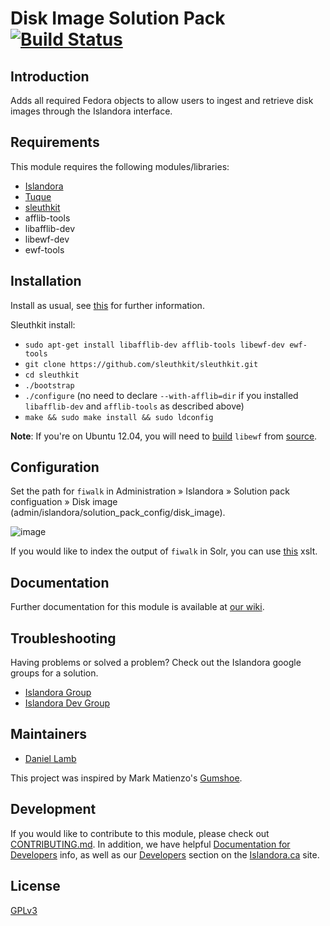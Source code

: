 # Disk Image Solution Pack [![Build Status](https://travis-ci.org/Islandora/islandora_solution_pack_disk_image.png?branch=7.x)](https://travis-ci.org/Islandora/islandora_solution_pack_disk_image)

## Introduction

Adds all required Fedora objects to allow users to ingest and retrieve disk images through the Islandora interface.

## Requirements

This module requires the following modules/libraries:

* [Islandora](https://github.com/islandora/islandora)
* [Tuque](https://github.com/islandora/tuque)
* [sleuthkit](https://github.com/sleuthkit/sleuthkit)
* afflib-tools
* libafflib-dev
* libewf-dev
* ewf-tools

## Installation

Install as usual, see [this](https://drupal.org/documentation/install/modules-themes/modules-7) for further information.

Sleuthkit install:

* `sudo apt-get install libafflib-dev afflib-tools libewf-dev ewf-tools`
* `git clone https://github.com/sleuthkit/sleuthkit.git`
* `cd sleuthkit`
* `./bootstrap`
* `./configure` (no need to declare `--with-afflib=dir` if you installed `libafflib-dev` and `afflib-tools` as described above)
* `make && sudo make install && sudo ldconfig`

**Note**: If you're on Ubuntu 12.04, you will need to [build](https://github.com/libyal/libewf/wiki/Building#using-debian-package-tools-deb) `libewf` from [source](https://github.com/libyal/libewf).

## Configuration

Set the path for `fiwalk` in Administration » Islandora » Solution pack configuation » Disk image (admin/islandora/solution_pack_config/disk_image).

![image](https://cloud.githubusercontent.com/assets/2371345/10694726/28886ca2-7976-11e5-9b38-abffe242cd20.png)

If you would like to index the output of `fiwalk` in Solr, you can use [this](https://github.com/yorkulibraries/basic-solr-config/blob/kappa/islandora_transforms/slurp_all_DFXML_to_solr.xslt) xslt.

## Documentation

Further documentation for this module is available at [our wiki](https://wiki.duraspace.org/display/ISLANDORA/Disk+Image+Solution+Pack).

## Troubleshooting

Having problems or solved a problem? Check out the Islandora google groups for a solution.

* [Islandora Group](https://groups.google.com/forum/?hl=en&fromgroups#!forum/islandora)
* [Islandora Dev Group](https://groups.google.com/forum/?hl=en&fromgroups#!forum/islandora-dev)

## Maintainers

* [Daniel Lamb](https://github.com/daniel-dgi)

This project was inspired by Mark Matienzo's [Gumshoe](https://github.com/anarchivist/gumshoe).

## Development

If you would like to contribute to this module, please check out [CONTRIBUTING.md](CONTRIBUTING.md). In addition, we have helpful [Documentation for Developers](https://github.com/Islandora/islandora/wiki#wiki-documentation-for-developers) info, as well as our [Developers](http://islandora.ca/developers) section on the [Islandora.ca](http://islandora.ca) site.

## License

[GPLv3](http://www.gnu.org/licenses/gpl-3.0.txt)
